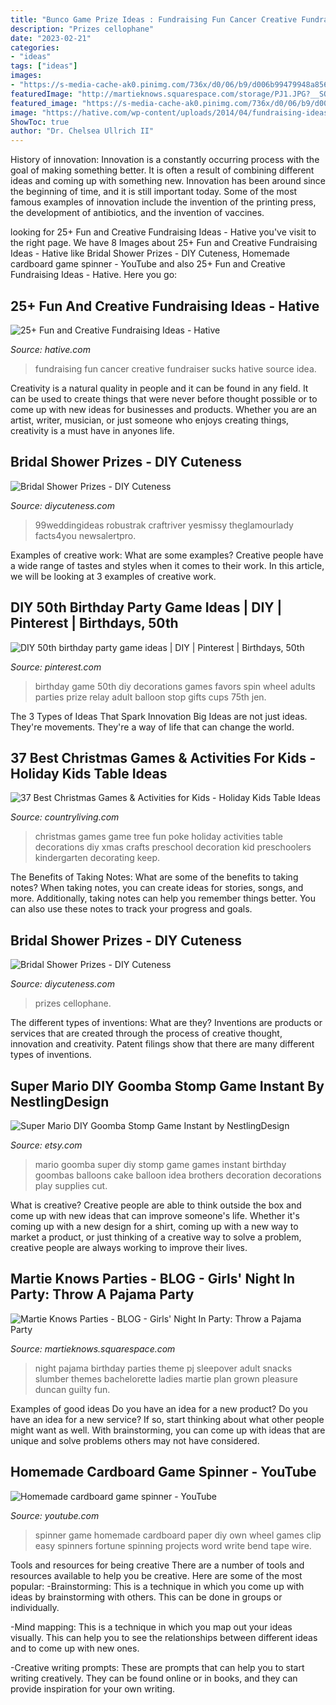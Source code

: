 ```yaml
---
title: "Bunco Game Prize Ideas : Fundraising Fun Cancer Creative Fundraiser Sucks Hative Source Idea"
description: "Prizes cellophane"
date: "2023-02-21"
categories:
- "ideas"
tags: ["ideas"]
images:
- "https://s-media-cache-ak0.pinimg.com/736x/d0/06/b9/d006b99479948a856a9a808b35ecb656.jpg"
featuredImage: "http://martieknows.squarespace.com/storage/PJ1.JPG?__SQUARESPACE_CACHEVERSION=1305821870745"
featured_image: "https://s-media-cache-ak0.pinimg.com/736x/d0/06/b9/d006b99479948a856a9a808b35ecb656.jpg"
image: "https://hative.com/wp-content/uploads/2014/04/fundraising-ideas/4-cancer-sucks-fundraising.jpg"
ShowToc: true
author: "Dr. Chelsea Ullrich II"
---
```



History of innovation:
Innovation is a constantly occurring process with the goal of making something better. It is often a result of combining different ideas and coming up with something new. Innovation has been around since the beginning of time, and it is still important today. Some of the most famous examples of innovation include the invention of the printing press, the development of antibiotics, and the invention of vaccines.

	

		
looking for 25+ Fun and Creative Fundraising Ideas - Hative you've visit to the right page. We have 8 Images about 25+ Fun and Creative Fundraising Ideas - Hative like Bridal Shower Prizes - DIY Cuteness, Homemade cardboard game spinner - YouTube and also 25+ Fun and Creative Fundraising Ideas - Hative. Here you go:
		
    
## 25+ Fun And Creative Fundraising Ideas - Hative

<img loading=lazy src="https://hative.com/wp-content/uploads/2014/04/fundraising-ideas/4-cancer-sucks-fundraising.jpg" onerror="this.onerror=null;this.src='https://tse3.mm.bing.net/th?id=OIP.LEh9FQQnTehJr5KpAVlKfwHaJ4&amp;pid=15.1';" alt="25+ Fun and Creative Fundraising Ideas - Hative">

_Source: hative.com_

>fundraising fun cancer creative fundraiser sucks hative source idea. 

	

Creativity is a natural quality in people and it can be found in any field. It can be used to create things that were never before thought possible or to come up with new ideas for businesses and products. Whether you are an artist, writer, musician, or just someone who enjoys creating things, creativity is a must have in anyones life.

    
## Bridal Shower Prizes - DIY Cuteness

<img loading=lazy src="https://diycuteness.com/wp-content/uploads/2020/01/Bridal-Shower-Prizes-9.jpg" onerror="this.onerror=null;this.src='https://tse4.mm.bing.net/th?id=OIP.DxzNl4CqrYSSXXTOWxjWbAHaJ4&amp;pid=15.1';" alt="Bridal Shower Prizes - DIY Cuteness">

_Source: diycuteness.com_

>99weddingideas robustrak craftriver yesmissy theglamourlady facts4you newsalertpro. 

	

Examples of creative work: What are some examples?
Creative people have a wide range of tastes and styles when it comes to their work. In this article, we will be looking at 3 examples of creative work.

    
## DIY 50th Birthday Party Game Ideas | DIY | Pinterest | Birthdays, 50th

<img loading=lazy src="https://s-media-cache-ak0.pinimg.com/736x/d0/06/b9/d006b99479948a856a9a808b35ecb656.jpg" onerror="this.onerror=null;this.src='https://tse2.mm.bing.net/th?id=OIP.F1zX7U3Sxpo3ardrisKTHgHaJ3&amp;pid=15.1';" alt="DIY 50th birthday party game ideas | DIY | Pinterest | Birthdays, 50th">

_Source: pinterest.com_

>birthday game 50th diy decorations games favors spin wheel adults parties prize relay adult balloon stop gifts cups 75th jen. 

	

The 3 Types of Ideas That Spark Innovation
Big Ideas are not just ideas. They're movements. They're a way of life that can change the world.

    
## 37 Best Christmas Games &amp; Activities For Kids - Holiday Kids Table Ideas

<img loading=lazy src="https://hips.hearstapps.com/clv.h-cdn.co/assets/17/34/1503689220-poke-a-christmas-tree-game.jpg?crop=1.0xw:1xh;center,top&amp;resize=480:*" onerror="this.onerror=null;this.src='https://tse4.mm.bing.net/th?id=OIP.mHg4F_symj0Nv8IeCXHwlQHaLH&amp;pid=15.1';" alt="37 Best Christmas Games &amp; Activities for Kids - Holiday Kids Table Ideas">

_Source: countryliving.com_

>christmas games game tree fun poke holiday activities table decorations diy xmas crafts preschool decoration kid preschoolers kindergarten decorating keep. 

	

The Benefits of Taking Notes: What are some of the benefits to taking notes?
When taking notes, you can create ideas for stories, songs, and more. Additionally, taking notes can help you remember things better. You can also use these notes to track your progress and goals.

    
## Bridal Shower Prizes - DIY Cuteness

<img loading=lazy src="https://diycuteness.com/wp-content/uploads/2020/01/Bridal-Shower-Prizes-10.jpg" onerror="this.onerror=null;this.src='https://tse1.mm.bing.net/th?id=OIP.C7mj-5ZOKD1tXtTYEy1RyQHaJ4&amp;pid=15.1';" alt="Bridal Shower Prizes - DIY Cuteness">

_Source: diycuteness.com_

>prizes cellophane. 

	

The different types of inventions: What are they?
Inventions are products or services that are created through the process of creative thought, innovation and creativity. Patent filings show that there are many different types of inventions.

    
## Super Mario DIY Goomba Stomp Game Instant By NestlingDesign

<img loading=lazy src="https://img1.etsystatic.com/038/0/6731416/il_570xN.511233003_bwoi.jpg" onerror="this.onerror=null;this.src='https://tse2.mm.bing.net/th?id=OIP.eAj0Mf1CIUejdfrJBydeBAHaLL&amp;pid=15.1';" alt="Super Mario DIY Goomba Stomp Game Instant by NestlingDesign">

_Source: etsy.com_

>mario goomba super diy stomp game games instant birthday goombas balloons cake balloon idea brothers decoration decorations play supplies cut. 

	

What is creative?
Creative people are able to think outside the box and come up with new ideas that can improve someone's life. Whether it's coming up with a new design for a shirt, coming up with a new way to market a product, or just thinking of a creative way to solve a problem, creative people are always working to improve their lives.

    
## Martie Knows Parties - BLOG - Girls&#039; Night In Party: Throw A Pajama Party

<img loading=lazy src="http://martieknows.squarespace.com/storage/PJ1.JPG?__SQUARESPACE_CACHEVERSION=1305821870745" onerror="this.onerror=null;this.src='https://tse3.mm.bing.net/th?id=OIP.HE_gvXTSMT8Bf02cfBQUEgHaLK&amp;pid=15.1';" alt="Martie Knows Parties - BLOG - Girls&#039; Night In Party: Throw a Pajama Party">

_Source: martieknows.squarespace.com_

>night pajama birthday parties theme pj sleepover adult snacks slumber themes bachelorette ladies martie plan grown pleasure duncan guilty fun. 

	

Examples of good ideas
Do you have an idea for a new product? Do you have an idea for a new service? If so, start thinking about what other people might want as well. With brainstorming, you can come up with ideas that are unique and solve problems others may not have considered.

    
## Homemade Cardboard Game Spinner - YouTube

<img loading=lazy src="https://i.ytimg.com/vi/o--fjol_Ehc/hqdefault.jpg" onerror="this.onerror=null;this.src='https://tse1.mm.bing.net/th?id=OIP.mJE2AOrgXJ8vvD83CLX9agHaFj&amp;pid=15.1';" alt="Homemade cardboard game spinner - YouTube">

_Source: youtube.com_

>spinner game homemade cardboard paper diy own wheel games clip easy spinners fortune spinning projects word write bend tape wire. 

	

Tools and resources for being creative
There are a number of tools and resources available to help you be creative. Here are some of the most popular:
-Brainstorming: This is a technique in which you come up with ideas by brainstorming with others. This can be done in groups or individually.

-Mind mapping: This is a technique in which you map out your ideas visually. This can help you to see the relationships between different ideas and to come up with new ones.

-Creative writing prompts: These are prompts that can help you to start writing creatively. They can be found online or in books, and they can provide inspiration for your own writing.

